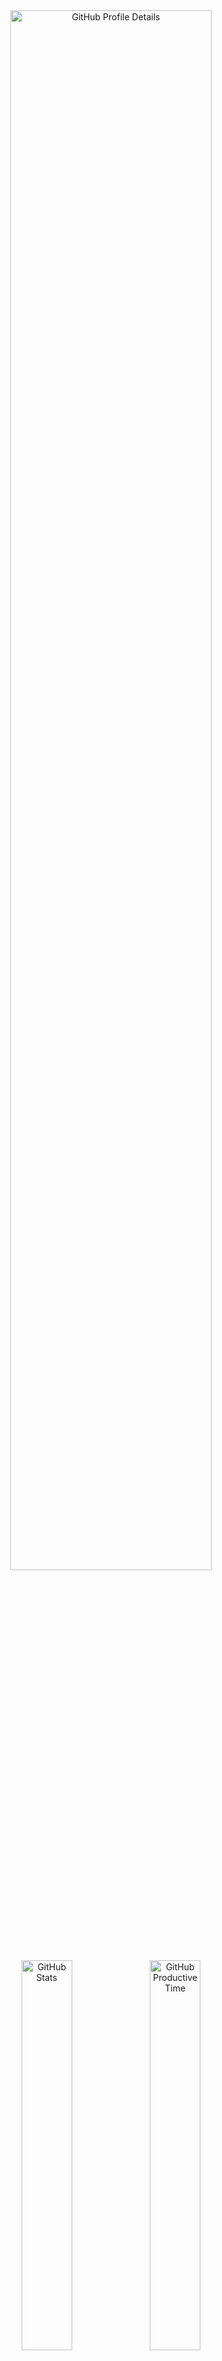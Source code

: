 <!--
  **vargalott/vargalott** is a ✨ _special_ ✨ repository because its `README.md`
  (this file) appears on your GitHub profile.
-->

<!-- https://github.com/vn7n24fzkq/github-profile-summary-cards -->
<div align="center">
    <img alt="GitHub Profile Details" width="80%" src="http://github-profile-summary-cards.vercel.app/api/cards/profile-details?username=vargalott&theme=github_dark"/>
    <img alt="GitHub Stats" width="40%" src="http://github-profile-summary-cards.vercel.app/api/cards/stats?username=vargalott&theme=github_dark">
    <img alt="GitHub Productive Time" width="40%" src="http://github-profile-summary-cards.vercel.app/api/cards/productive-time?username=vargalott&theme=github_dark"/>
    <img alt="GitHub Repos Per Language" width="40%" src="http://github-profile-summary-cards.vercel.app/api/cards/repos-per-language?username=vargalott&theme=github_dark"/>
    <img alt="GitHub Most Commit Language" width="40%" src="http://github-profile-summary-cards.vercel.app/api/cards/most-commit-language?username=vargalott&theme=github_dark"/>
</div>

---

<div align="center">
:zap: Recent activity :zap:
<br><br>

<!--RECENT_ACTIVITY:start-->
⭐ Starred [yuliskov/SmartTube](https://github.com/yuliskov/SmartTube)<br>
⭐ Starred [zed-industries/zed](https://github.com/zed-industries/zed)<br>
⭐ Starred [Mahdi-zarei/nekoray](https://github.com/Mahdi-zarei/nekoray)<br>
⭐ Starred [xchacha20-poly1305/husi](https://github.com/xchacha20-poly1305/husi)<br>
⭐ Starred [MatsuriDayo/nekoray](https://github.com/MatsuriDayo/nekoray)<br>
<!--RECENT_ACTIVITY:end-->

<!--RECENT_ACTIVITY:last_update-->
Last updated at 2024-07-22, 12:25:49
<!--RECENT_ACTIVITY:last_update_end-->
</div>
